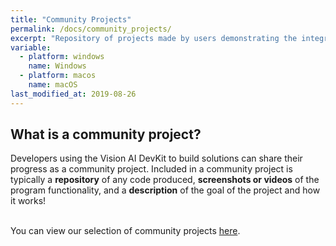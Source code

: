 ```yaml
---
title: "Community Projects"
permalink: /docs/community_projects/
excerpt: "Repository of projects made by users demonstrating the integration of the DevKit with Azure services."
variable:
  - platform: windows
    name: Windows
  - platform: macos
    name: macOS
last_modified_at: 2019-08-26
---
```


## What is a community project?

Developers using the Vision AI DevKit to build solutions can share their progress as a community project. Included in a community project is typically a **repository** of any code produced, **screenshots or videos** of the program functionality, and a **description** of the goal of the project and how it works!<br><br>

You can view our selection of community projects <a href="https://azure.github.io/Vision-AI-DevKit-Pages/docs/projects/" target="_blank">here</a>.



